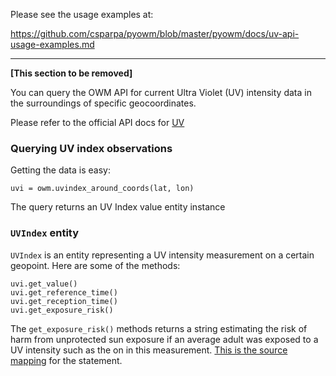 Please see the usage examples at:

https://github.com/csparpa/pyowm/blob/master/pyowm/docs/uv-api-usage-examples.md


***

**[This section to be removed]**

You can query the OWM API for current Ultra Violet (UV) intensity data in the surroundings of
specific geocoordinates.

Please refer to the official API docs for [UV](http://openweathermap.org/api/uvi)


### Querying UV index observations

Getting the data is easy:

```
uvi = owm.uvindex_around_coords(lat, lon)
```

The query returns an UV Index value entity instance


### `UVIndex` entity
`UVIndex` is an entity representing a UV intensity measurement on a certain geopoint.
Here are some of the methods:

```
uvi.get_value()
uvi.get_reference_time()
uvi.get_reception_time()
uvi.get_exposure_risk()
```

The `get_exposure_risk()` methods returns a string estimating the risk of harm from 
unprotected sun exposure if an average adult was exposed to a UV intensity such as the on
in this measurement. [This is the source mapping](https://en.wikipedia.org/wiki/Ultraviolet_index)
for the statement.